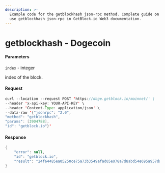 ```yaml
---
description: >-
  Example code for the getblockhash json-rpc method. Сomplete guide on how to
  use getblockhash json-rpc in GetBlock.io Web3 documentation.
---
```


# getblockhash - Dogecoin

#### Parameters

`index` - integer

index of the block.

#### Request

```java
curl --location --request POST 'https://doge.getblock.io/mainnet/' \
--header 'x-api-key: YOUR-API-KEY' \
--header 'Content-Type: application/json' \
--data-raw '{"jsonrpc": "2.0",
"method": "getblockhash",
"params": [3904788],
"id": "getblock.io"}'
```

#### Response

```java
{
    "error": null,
    "id": "getblock.io",
    "result": "24f64485ea05250ce75a73b3549afad05e078a7d8abd54e695a957dadee264fa"
}
```
